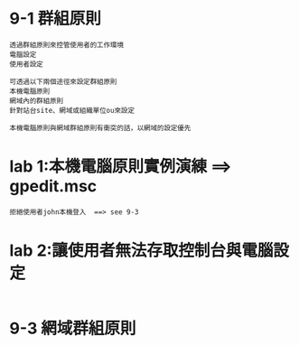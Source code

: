 #
```


```
# 9-1 群組原則
```
透過群組原則來控管使用者的工作環境
電腦設定
使用者設定

可透過以下兩個途徑來設定群組原則
本機電腦原則
網域內的群組原則
針對站台site、網域或組織單位ou來設定

本機電腦原則與網域群組原則有衝突的話，以網域的設定優先
```

# lab 1:本機電腦原則實例演練 ==> gpedit.msc
```
拒絕使用者john本機登入  ==> see 9-3
```
# lab 2:讓使用者無法存取控制台與電腦設定
```

```

# 9-3 網域群組原則

